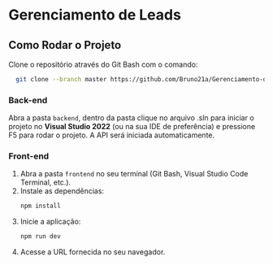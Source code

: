 # Gerenciamento de Leads

## Como Rodar o Projeto

Clone o repositório através do Git Bash com o comando:
 ```bash
   git clone --branch master https://github.com/Bruno21a/Gerenciamento-de-leads.git

  ```
### Back-end

Abra a pasta `backend`, dentro da pasta clique no arquivo .sln para iniciar o projeto no **Visual Studio 2022** (ou na sua IDE de preferência) e pressione F5 para rodar o projeto. A API será iniciada automaticamente.

### Front-end

1.  Abra a pasta `frontend` no seu terminal (Git Bash, Visual Studio Code Terminal, etc.).
2.  Instale as dependências:
    ```bash
    npm install
    ```
3.  Inicie a aplicação:
    ```bash
    npm run dev
    ```
4.  Acesse a URL fornecida no seu navegador.
